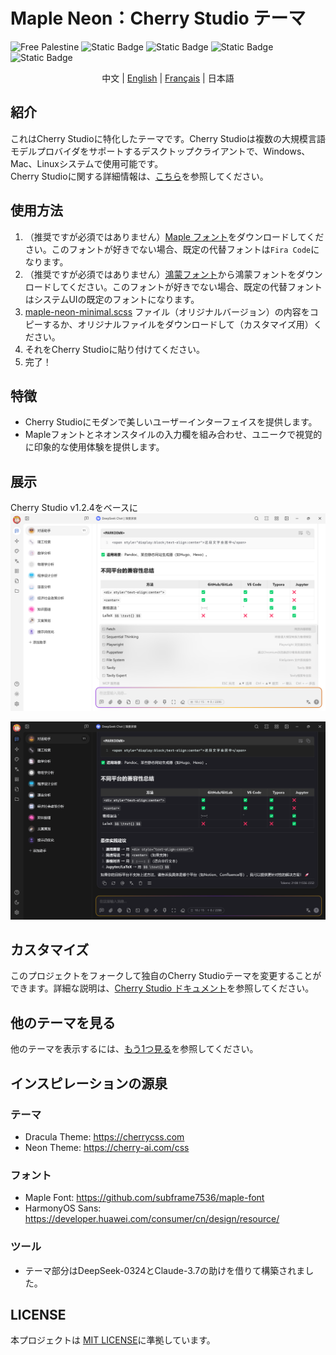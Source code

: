 # Maple Neon：Cherry Studio テーマ
![Free Palestine](https://freepalestinemovement.org/wp-content/uploads/2013/06/banner.jpg)
![Static Badge](https://img.shields.io/badge/Tailored_for-Cherry_Studio-red)
![Static Badge](https://img.shields.io/badge/License-MIT-blue)
![Static Badge](https://img.shields.io/badge/Language-SCSS-pink)
![Static Badge](https://img.shields.io/badge/Release-v1.1.0-green)
<div style="text-align: center">
中文 |
<a href="https://github.com/BoningtonChen/CherryStudio_themes/blob/master/README.md">English</a> |
<a href="https://github.com/BoningtonChen/CherryStudio_themes/blob/master/docs/README.fr.md">Français</a> |
日本語
</div>

## 紹介
これはCherry Studioに特化したテーマです。Cherry Studioは複数の大規模言語モデルプロバイダをサポートするデスクトップクライアントで、Windows、Mac、Linuxシステムで使用可能です。\
Cherry Studioに関する詳細情報は、[こちら](https://github.com/CherryHQ/cherry-studio)を参照してください。

## 使用方法
1. （推奨ですが必須ではありません）[Maple フォント](https://github.com/subframe7536/maple-font/releases/download/v7.2/MapleMono-NF-CN-unhinted.zip)をダウンロードしてください。このフォントが好きでない場合、既定の代替フォントは`Fira Code`になります。
2. （推奨ですが必須ではありません）[鴻蒙フォント](https://developer.huawei.com/images/download/general/HarmonyOS-Sans.zip)から鴻蒙フォントをダウンロードしてください。このフォントが好きでない場合、既定の代替フォントはシステムUIの既定のフォントになります。
3. [maple-neon-minimal.scss](../themes/maple-neon-minimal.scss) ファイル（オリジナルバージョン）の内容をコピーするか、オリジナルファイルをダウンロードして（カスタマイズ用）ください。
4. それをCherry Studioに貼り付けてください。
5. 完了！

## 特徴
- Cherry Studioにモダンで美しいユーザーインターフェイスを提供します。
- Mapleフォントとネオンスタイルの入力欄を組み合わせ、ユニークで視覚的に印象的な使用体験を提供します。

## 展示
Cherry Studio v1.2.4をベースに
![明るいページ](../examples/main-page-light.png)

![暗いページ](../examples/main-page-dark.png)

## カスタマイズ
このプロジェクトをフォークして独自のCherry Studioテーマを変更することができます。詳細な説明は、[Cherry Studio ドキュメント](https://docs.cherry-ai.com/personalization-settings/css)を参照してください。

## 他のテーマを見る
他のテーマを表示するには、[もう1つ見る](../OneMoreGlance.md)を参照してください。

## インスピレーションの源泉
### テーマ
- Dracula Theme: https://cherrycss.com
- Neon Theme: https://cherry-ai.com/css

### フォント
- Maple Font: https://github.com/subframe7536/maple-font
- HarmonyOS Sans: https://developer.huawei.com/consumer/cn/design/resource/

### ツール
- テーマ部分はDeepSeek-0324とClaude-3.7の助けを借りて構築されました。

## LICENSE
本プロジェクトは [MIT LICENSE](../LICENSE)に準拠しています。